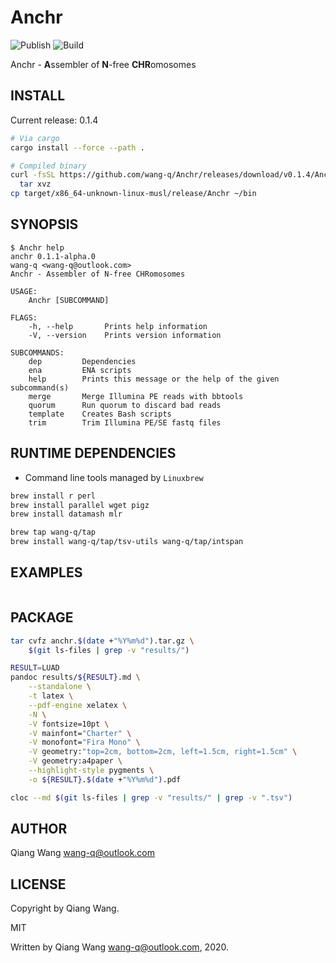 # Anchr

![Publish](https://github.com/wang-q/Anchr/workflows/Publish/badge.svg)
![Build](https://github.com/wang-q/Anchr/workflows/Build/badge.svg)

Anchr - **A**ssembler of **N**-free **CHR**omosomes

## INSTALL

Current release: 0.1.4

```bash
# Via cargo
cargo install --force --path .

# Compiled binary
curl -fsSL https://github.com/wang-q/Anchr/releases/download/v0.1.4/Anchr-x86_64-unknown-linux-musl.tar.gz |
  tar xvz
cp target/x86_64-unknown-linux-musl/release/Anchr ~/bin

```

## SYNOPSIS

```
$ Anchr help
anchr 0.1.1-alpha.0
wang-q <wang-q@outlook.com>
Anchr - Assembler of N-free CHRomosomes

USAGE:
    Anchr [SUBCOMMAND]

FLAGS:
    -h, --help       Prints help information
    -V, --version    Prints version information

SUBCOMMANDS:
    dep         Dependencies
    ena         ENA scripts
    help        Prints this message or the help of the given subcommand(s)
    merge       Merge Illumina PE reads with bbtools
    quorum      Run quorum to discard bad reads
    template    Creates Bash scripts
    trim        Trim Illumina PE/SE fastq files

```

## RUNTIME DEPENDENCIES

* Command line tools managed by `Linuxbrew`

```bash
brew install r perl
brew install parallel wget pigz
brew install datamash mlr

brew tap wang-q/tap
brew install wang-q/tap/tsv-utils wang-q/tap/intspan

```

## EXAMPLES

```bash

```

## PACKAGE

```bash
tar cvfz anchr.$(date +"%Y%m%d").tar.gz \
    $(git ls-files | grep -v "results/")

RESULT=LUAD
pandoc results/${RESULT}.md \
    --standalone \
    -t latex \
    --pdf-engine xelatex \
    -N \
    -V fontsize=10pt \
    -V mainfont="Charter" \
    -V monofont="Fira Mono" \
    -V geometry:"top=2cm, bottom=2cm, left=1.5cm, right=1.5cm" \
    -V geometry:a4paper \
    --highlight-style pygments \
    -o ${RESULT}.$(date +"%Y%m%d").pdf

cloc --md $(git ls-files | grep -v "results/" | grep -v ".tsv")

```

## AUTHOR

Qiang Wang <wang-q@outlook.com>

## LICENSE

Copyright by Qiang Wang.

MIT

Written by Qiang Wang <wang-q@outlook.com>, 2020.
